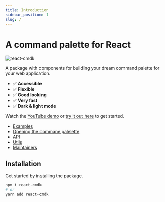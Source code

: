 ```yaml
---
title: Introduction
sidebar_position: 1
slug: /
---
```

# A command palette for React

![react-cmdk](https://camo.githubusercontent.com/ff126c3c2cb9edd4a3ebbf6f0930b4ede3c6d032c34cc361116e7540d5d4e3d3/68747470733a2f2f7265732e636c6f7564696e6172792e636f6d2f616c62696e2d67726f656e2f696d6167652f75706c6f61642f76313635343830303631322f72656163742d636d646b2d6f675f797964346b622e706e67)

A package with components for building your dream command palette for your web application.

- ✅ **Accessible**  
- ✅ **Flexible**  
- ✅ **Good looking**  
- ✅ **Very fast**  
- ✅ **Dark & light mode**  

Watch the [YouTube demo](https://www.youtube.com/watch?v=FN8noNclyoU) or [try it out here](https://react-cmdk.com/) to get started.

* [Examples](./examples)
* [Opening the commane palelette](./examples#opening-the-command-palelette)
* [API](./Exports)
* [Utils](./Exports/utils)
* [Maintainers](./maintainers)


## Installation

Get started by installing the package.

```bash
npm i react-cmdk
# or
yarn add react-cmdk
```